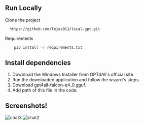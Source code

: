 
## Run Locally

Clone the project

```bash
  https://github.com/Tejas911/local-gpt.git
```

Requirements

```bash
    pip install -r requirements.txt
```

## Install dependencies
1. Download the Windows Installer from GPT4All's official site.
2. Run the downloaded application and follow the wizard's steps.
3. Download gpt4all-falcon-q4_0.gguf.
4. Add path of this file in the code.



## Screenshots!
![chat3](https://github.com/Tejas911/local-gpt/assets/97599851/8d49f6a7-1de6-4104-873a-8d1a377e17a8)
![chat2](https://github.com/Tejas911/local-gpt/assets/97599851/4a7a4f18-ceff-43ad-bd20-ad3d5a619812)

